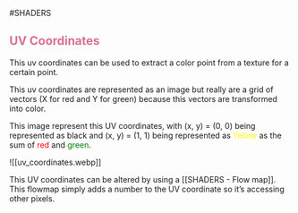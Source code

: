 #SHADERS 


## <span style="color:#db7093;">UV Coordinates</span>

This uv coordinates can be used to extract a color point from a texture for a certain point.

This uv coordinates are represented as an image but really are a grid of vectors (X for red and Y for green) because this vectors are transformed into color. 

This image represent this UV coordinates, with (x, y) = (0, 0) being represented as black and (x, y) = (1, 1) being represented as <span style="color:yellow;">Yellow</span> as the sum of <span style="color:red;">red</span> and <span style="color:green;">green</span>. 

![[uv_coordinates.webp]]

This UV coordinates can be altered by using a [[SHADERS - Flow map]]. 
This flowmap simply adds a number to the UV coordinate so it’s accessing other pixels.
